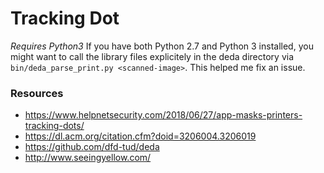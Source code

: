 # Tracking Dot


*Requires Python3*
If you have both Python 2.7 and Python 3 installed, you might want to call the library files explicitely in the deda directory via `bin/deda_parse_print.py <scanned-image>`. This helped me fix an issue.

### Resources
- https://www.helpnetsecurity.com/2018/06/27/app-masks-printers-tracking-dots/
- https://dl.acm.org/citation.cfm?doid=3206004.3206019
- https://github.com/dfd-tud/deda
- http://www.seeingyellow.com/